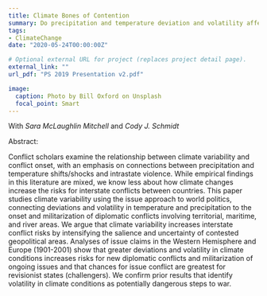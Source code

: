 ```yaml
---
title: Climate Bones of Contention
summary: Do precipitation and temperature deviation and volatility affect interstate conflict?
tags:
- ClimateChange
date: "2020-05-24T00:00:00Z"

# Optional external URL for project (replaces project detail page).
external_link: ""
url_pdf: "PS 2019 Presentation v2.pdf"

image:
  caption: Photo by Bill Oxford on Unsplash
  focal_point: Smart
---
```

With *Sara McLaughlin Mitchell* and *Cody J. Schmidt* 

Abstract: 

Conflict scholars examine the relationship between climate variability and conflict onset, with an emphasis on connections between precipitation and temperature shifts/shocks and intrastate violence. While empirical findings in this literature are mixed, we know less about how climate changes increase the risks for interstate conflicts between countries. This paper studies climate variability using the issue approach to world politics, connecting deviations and volatility in temperature and precipitation to the onset and militarization of diplomatic conflicts involving territorial, maritime, and river areas. We argue that climate variability increases interstate conflict risks by intensifying the salience and uncertainty of contested geopolitical areas. Analyses of issue claims in the Western Hemisphere and Europe (1901-2001) show that greater deviations and volatility in climate conditions increases risks for new diplomatic conflicts and militarization of ongoing issues and that chances for issue conflict are greatest for revisionist states (challengers). We confirm prior results that identify volatility in climate conditions as potentially dangerous steps to war.